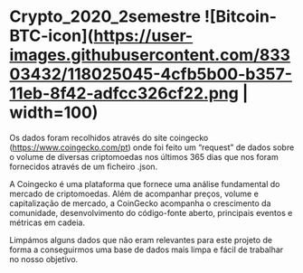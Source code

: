 # Crypto_2020_2semestre ![Bitcoin-BTC-icon](https://user-images.githubusercontent.com/83303432/118025045-4cfb5b00-b357-11eb-8f42-adfcc326cf22.png | width=100)

Os dados foram recolhidos através do site coingecko (https://www.coingecko.com/pt) onde foi feito um “request” de dados sobre o volume de diversas criptomoedas nos últimos 365 dias que nos foram fornecidos através de um ficheiro .json.

A Coingecko é uma plataforma que fornece uma análise fundamental do mercado de criptomoedas. Além de acompanhar preços, volume e capitalização de mercado, a CoinGecko acompanha o crescimento da comunidade, desenvolvimento do código-fonte aberto, principais eventos e métricas em cadeia.

Limpámos alguns dados que não eram relevantes para este projeto de forma a conseguirmos uma base de dados mais limpa e fácil de trabalhar no nosso objetivo.
